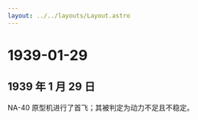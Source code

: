 ```yaml
---
layout: ../../layouts/Layout.astro
---
```


# 1939-01-29

## 1939 年 1 月 29 日

NA-40 原型机进行了首飞；其被判定为动力不足且不稳定。